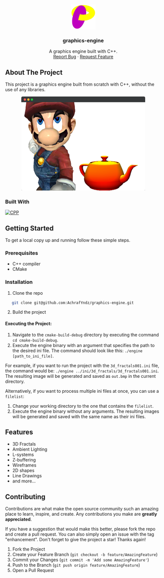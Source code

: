 <!-- PROJECT LOGO -->
<br />
<div align="center">
  <a href="https://github.com/AchrafYndz/graphics-engine">
    <img src="images/logo.png" alt="Logo" width="80px" height="80px">
  </a>

<h3 align="center">graphics-engine</h3>
  <p align="center">
    A graphics engine built with C++.
    <br />
    <a href="https://github.com/AchrafYndz/graphics-engine/issues">Report Bug</a>
    ·
    <a href="https://github.com/AchrafYndz/graphics-engine/issues">Request Feature</a>
  </p>
</div>


<!-- ABOUT THE PROJECT -->

## About The Project

This project is a graphics engine built from scratch with C++, without the use of any libraries.

<p align="center">
  <img id=#demo src="images/screenshot.png" alt="engine screenshot" width="400"/>
</p>

### Built With

[![CPP][cpp.com]][cpp-url]



<!-- GETTING STARTED -->

## Getting Started

To get a local copy up and running follow these simple steps.

### Prerequisites

* C++ compiler
* CMake

### Installation

1. Clone the repo

```sh
   git clone git@github.com:AchrafYndz/graphics-engine.git
```
2. Build the project

#### Executing the Project:

1. Navigate to the `cmake-build-debug` directory by executing the command `cd cmake-build-debug`.
2. Execute the engine binary with an argument that specifies the path to the desired ini file. The command should look like this: `./engine [path_to_ini_file]`.

For example, if you want to run the project with the `3d_fractals001.ini` file, the command would be: `./engine ../ini/3d_fractals/3d_fractals001.ini`.
The resulting image will be generated and saved as `out.bmp` in the current directory.

Alternatively, if you want to process multiple ini files at once, you can use a `filelist`:
1. Change your working directory to the one that contains the `filelist`.
2. Execute the engine binary without any arguments.
The resulting images will be generated and saved with the same name as their ini files.

<!-- FEATURES -->

## Features

* 3D Fractals
* Ambient Lighting
* L-systems
* Z-buffering
* Wireframes
* 2D shapes
* Line Drawings
* and more...

<!-- CONTRIBUTING -->

## Contributing

Contributions are what make the open source community such an amazing place to learn, inspire, and create. Any
contributions you make are **greatly appreciated**.

If you have a suggestion that would make this better, please fork the repo and create a pull request. You can also
simply open an issue with the tag "enhancement".
Don't forget to give the project a star! Thanks again!

1. Fork the Project
2. Create your Feature Branch (`git checkout -b feature/AmazingFeature`)
3. Commit your Changes (`git commit -m 'Add some AmazingFeature'`)
4. Push to the Branch (`git push origin feature/AmazingFeature`)
5. Open a Pull Request

<!-- MARKDOWN LINKS & IMAGES -->

[cpp-url]: https://cplusplus.com

[cpp.com]: https://img.shields.io/badge/c%2B%2B-0769AD?style=for-the-badge&logo=c%2B%2B&logoColor=white
